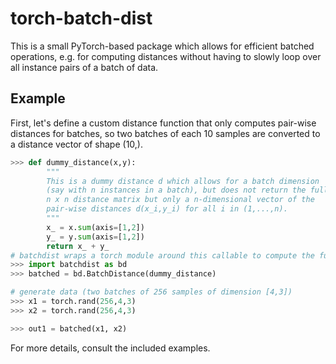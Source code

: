 # torch-batch-dist  

This is a small PyTorch-based package which allows for efficient batched operations, e.g. for computing distances without having to slowly loop over all instance pairs of a batch of data. 

## Example  

First, let's define a custom distance function that only computes pair-wise distances for batches, so two batches of each 10 samples are 
converted to a distance vector of shape (10,).
```python  
>>> def dummy_distance(x,y):
        """
        This is a dummy distance d which allows for a batch dimension 
        (say with n instances in a batch), but does not return the full 
        n x n distance matrix but only a n-dimensional vector of the 
        pair-wise distances d(x_i,y_i) for all i in (1,...,n). 
        """
        x_ = x.sum(axis=[1,2])
        y_ = y.sum(axis=[1,2])
        return x_ + y_
# batchdist wraps a torch module around this callable to compute the full n x n matrix with batched operations (no loops). 
>>> import batchdist as bd
>>> batched = bd.BatchDistance(dummy_distance)

# generate data (two batches of 256 samples of dimension [4,3])
>>> x1 = torch.rand(256,4,3)
>>> x2 = torch.rand(256,4,3)

>>> out1 = batched(x1, x2)
```
 
For more details, consult the included examples.

